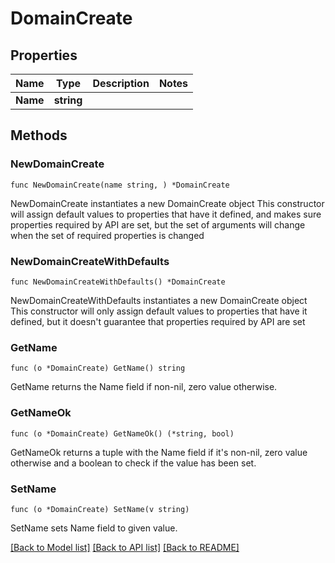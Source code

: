 # DomainCreate

## Properties

Name | Type | Description | Notes
------------ | ------------- | ------------- | -------------
**Name** | **string** |  | 

## Methods

### NewDomainCreate

`func NewDomainCreate(name string, ) *DomainCreate`

NewDomainCreate instantiates a new DomainCreate object
This constructor will assign default values to properties that have it defined,
and makes sure properties required by API are set, but the set of arguments
will change when the set of required properties is changed

### NewDomainCreateWithDefaults

`func NewDomainCreateWithDefaults() *DomainCreate`

NewDomainCreateWithDefaults instantiates a new DomainCreate object
This constructor will only assign default values to properties that have it defined,
but it doesn't guarantee that properties required by API are set

### GetName

`func (o *DomainCreate) GetName() string`

GetName returns the Name field if non-nil, zero value otherwise.

### GetNameOk

`func (o *DomainCreate) GetNameOk() (*string, bool)`

GetNameOk returns a tuple with the Name field if it's non-nil, zero value otherwise
and a boolean to check if the value has been set.

### SetName

`func (o *DomainCreate) SetName(v string)`

SetName sets Name field to given value.



[[Back to Model list]](../README.md#documentation-for-models) [[Back to API list]](../README.md#documentation-for-api-endpoints) [[Back to README]](../README.md)


